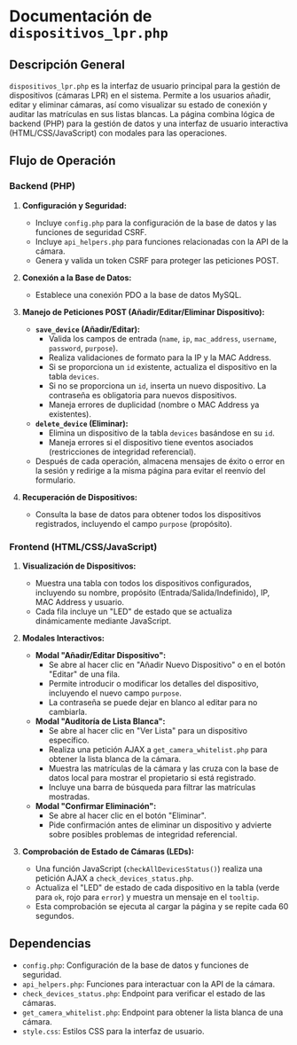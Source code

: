 # Documentación de `dispositivos_lpr.php`

## Descripción General

`dispositivos_lpr.php` es la interfaz de usuario principal para la gestión de dispositivos (cámaras LPR) en el sistema. Permite a los usuarios añadir, editar y eliminar cámaras, así como visualizar su estado de conexión y auditar las matrículas en sus listas blancas. La página combina lógica de backend (PHP) para la gestión de datos y una interfaz de usuario interactiva (HTML/CSS/JavaScript) con modales para las operaciones.

## Flujo de Operación

### Backend (PHP)

1.  **Configuración y Seguridad:**
    *   Incluye `config.php` para la configuración de la base de datos y las funciones de seguridad CSRF.
    *   Incluye `api_helpers.php` para funciones relacionadas con la API de la cámara.
    *   Genera y valida un token CSRF para proteger las peticiones POST.

2.  **Conexión a la Base de Datos:**
    *   Establece una conexión PDO a la base de datos MySQL.

3.  **Manejo de Peticiones POST (Añadir/Editar/Eliminar Dispositivo):**
    *   **`save_device` (Añadir/Editar):**
        *   Valida los campos de entrada (`name`, `ip`, `mac_address`, `username`, `password`, `purpose`).
        *   Realiza validaciones de formato para la IP y la MAC Address.
        *   Si se proporciona un `id` existente, actualiza el dispositivo en la tabla `devices`.
        *   Si no se proporciona un `id`, inserta un nuevo dispositivo. La contraseña es obligatoria para nuevos dispositivos.
        *   Maneja errores de duplicidad (nombre o MAC Address ya existentes).
    *   **`delete_device` (Eliminar):**
        *   Elimina un dispositivo de la tabla `devices` basándose en su `id`.
        *   Maneja errores si el dispositivo tiene eventos asociados (restricciones de integridad referencial).
    *   Después de cada operación, almacena mensajes de éxito o error en la sesión y redirige a la misma página para evitar el reenvío del formulario.

4.  **Recuperación de Dispositivos:**
    *   Consulta la base de datos para obtener todos los dispositivos registrados, incluyendo el campo `purpose` (propósito).

### Frontend (HTML/CSS/JavaScript)

1.  **Visualización de Dispositivos:**
    *   Muestra una tabla con todos los dispositivos configurados, incluyendo su nombre, propósito (Entrada/Salida/Indefinido), IP, MAC Address y usuario.
    *   Cada fila incluye un "LED" de estado que se actualiza dinámicamente mediante JavaScript.

2.  **Modales Interactivos:**
    *   **Modal "Añadir/Editar Dispositivo":**
        *   Se abre al hacer clic en "Añadir Nuevo Dispositivo" o en el botón "Editar" de una fila.
        *   Permite introducir o modificar los detalles del dispositivo, incluyendo el nuevo campo `purpose`.
        *   La contraseña se puede dejar en blanco al editar para no cambiarla.
    *   **Modal "Auditoría de Lista Blanca":**
        *   Se abre al hacer clic en "Ver Lista" para un dispositivo específico.
        *   Realiza una petición AJAX a `get_camera_whitelist.php` para obtener la lista blanca de la cámara.
        *   Muestra las matrículas de la cámara y las cruza con la base de datos local para mostrar el propietario si está registrado.
        *   Incluye una barra de búsqueda para filtrar las matrículas mostradas.
    *   **Modal "Confirmar Eliminación":**
        *   Se abre al hacer clic en el botón "Eliminar".
        *   Pide confirmación antes de eliminar un dispositivo y advierte sobre posibles problemas de integridad referencial.

3.  **Comprobación de Estado de Cámaras (LEDs):**
    *   Una función JavaScript (`checkAllDevicesStatus()`) realiza una petición AJAX a `check_devices_status.php`.
    *   Actualiza el "LED" de estado de cada dispositivo en la tabla (verde para `ok`, rojo para `error`) y muestra un mensaje en el `tooltip`.
    *   Esta comprobación se ejecuta al cargar la página y se repite cada 60 segundos.

## Dependencias

*   `config.php`: Configuración de la base de datos y funciones de seguridad.
*   `api_helpers.php`: Funciones para interactuar con la API de la cámara.
*   `check_devices_status.php`: Endpoint para verificar el estado de las cámaras.
*   `get_camera_whitelist.php`: Endpoint para obtener la lista blanca de una cámara.
*   `style.css`: Estilos CSS para la interfaz de usuario.